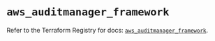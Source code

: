 # `aws_auditmanager_framework`

Refer to the Terraform Registry for docs: [`aws_auditmanager_framework`](https://registry.terraform.io/providers/hashicorp/aws/5.37.0/docs/resources/auditmanager_framework).
